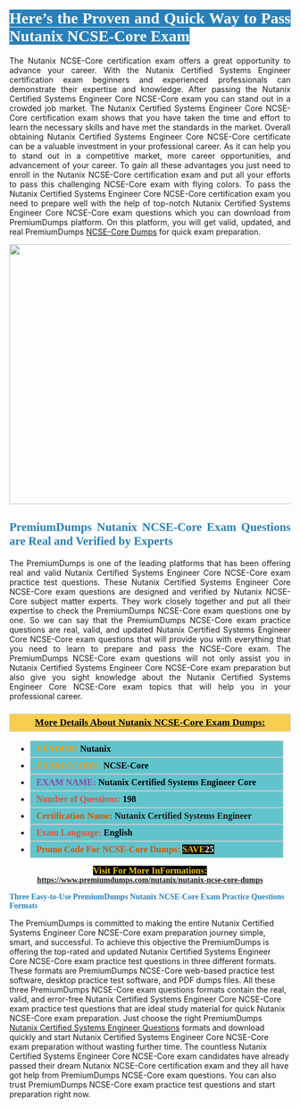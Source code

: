 <h1 style="text-align: justify;"><span style="color:#ffffff;"><span style="font-family:Georgia,serif;"><strong><span style="background-color:#2980b9;">Here’s the Proven and Quick Way to Pass Nutanix NCSE-Core Exam</span></strong></span></span></h1>

<p style="text-align: justify;">The Nutanix NCSE-Core certification exam offers a great opportunity to advance your career. With the Nutanix Certified Systems Engineer certification exam beginners and experienced professionals can demonstrate their expertise and knowledge. After passing the Nutanix Certified Systems Engineer Core NCSE-Core exam you can stand out in a crowded job market. The Nutanix Certified Systems Engineer Core NCSE-Core certification exam shows that you have taken the time and effort to learn the necessary skills and have met the standards in the market. Overall obtaining Nutanix Certified Systems Engineer Core NCSE-Core certificate can be a valuable investment in your professional career. As it can help you to stand out in a competitive market, more career opportunities, and advancement of your career. To gain all these advantages you just need to enroll in the Nutanix NCSE-Core certification exam and put all your efforts to pass this challenging NCSE-Core exam with flying colors. To pass the Nutanix Certified Systems Engineer Core NCSE-Core certification exam you need to prepare well with the help of top-notch Nutanix Certified Systems Engineer Core NCSE-Core exam questions which you can download from PremiumDumps platform. On this platform, you will get valid, updated, and real PremiumDumps <a href="https://www.premiumdumps.com/nutanix/nutanix-ncse-core-dumps">NCSE-Core Dumps</a> for quick exam preparation.</p>

<p style="text-align: center;"><a href="https://www.premiumdumps.com/nutanix/nutanix-ncse-core-dumps"><img alt="" src="https://i.imgur.com/KJGzbJ2.jpeg" style="width: 700px; height: 465px;" /></a></p>

<h2 style="text-align: justify;"><span style="color:#2980b9;"><span style="font-family:Georgia,serif;"><strong>PremiumDumps Nutanix NCSE-Core Exam Questions are Real and Verified by Experts</strong></span></span></h2>

<p style="text-align: justify;">The PremiumDumps is one of the leading platforms that has been offering real and valid Nutanix Certified Systems Engineer Core NCSE-Core exam practice test questions. These Nutanix Certified Systems Engineer Core NCSE-Core exam questions are designed and verified by Nutanix NCSE-Core subject matter experts. They work closely together and put all their expertise to check the PremiumDumps NCSE-Core exam questions one by one. So we can say that the PremiumDumps NCSE-Core exam practice questions are real, valid, and updated Nutanix Certified Systems Engineer Core NCSE-Core exam questions that will provide you with everything that you need to learn to prepare and pass the NCSE-Core exam. The PremiumDumps NCSE-Core exam questions will not only assist you in Nutanix Certified Systems Engineer Core NCSE-Core exam preparation but also give you sight knowledge about the Nutanix Certified Systems Engineer Core NCSE-Core exam topics that will help you in your professional career.</p>

<h3 style="background: #f7ce50; border: 1px solid rgb(204, 204, 204); padding: 5px 10px; text-align: center;"><span style="font-family:Georgia,serif;"><u><u><span style="color:#000000;"><span style="font-size:11pt"><span style="line-height:normal"><b><span style="font-size:13.0pt"><span cambria="">More Details About Nutanix NCSE-Core Exam Dumps:</span></span></b></span></span></span></u></u></span></h3>

<ul>
	<li style="margin:0cm 10pt">
	<div style="background:#61c4cd; border: 1px solid rgb(204, 204, 204); padding: 5px 10px; text-align: justify;"><span style="font-family:Georgia,serif;"><span style="font-size:11pt"><span style="line-height:normal"><b><span style="font-size:12.0pt"><span new="" roman="" times=""><span style="color:#f39c12;">VENDOR:</span> <span style="color:#000000;">Nutanix</span></span></span></b></span></span></span></div>
	</li>
	<li style="margin:0cm 10pt">
	<div style="background: #61c4cd; border: 1px solid rgb(204, 204, 204); padding: 5px 10px; text-align: justify;"><span style="font-family:Georgia,serif;"><span style="font-size:11pt"><span style="line-height:normal"><b><span style="font-size:12.0pt"><span new="" roman="" times=""><span style="color:#f39c12;">EXAM CCODE:</span> <span style="color:#000000;">NCSE-Core</span></span></span></b></span></span></span></div>
	</li>
	<li style="margin:0cm 10pt">
	<div style="background: #61c4cd; border: 1px solid rgb(204, 204, 204); padding: 5px 10px; text-align: justify;"><span style="font-family:Georgia,serif;"><span style="font-size:11pt"><span style="line-height:normal"><b><span style="font-size:12.0pt"><span new="" roman="" times=""><span style="color:#8e44ad;">EXAM NAME:</span> <span style="color:#000000;">Nutanix Certified Systems Engineer Core</span></span></span></b></span></span></span></div>
	</li>
	<li style="margin:0cm 10pt">
	<div style="background: #61c4cd; border: 1px solid rgb(204, 204, 204); padding: 5px 10px;"><span style="font-family:Georgia,serif;"><span style="font-size:11pt"><span style="line-height:normal"><b><span style="font-size:12.0pt"><span new="" roman="" times=""><span style="color:#e74c3c;">Number of Questions:</span><span style="color:#000000;"><span style="color:#f1c40f;"> </span>198</span></span></span></b></span></span></span></div>
	</li>
	<li style="margin:0cm 10pt">
	<div style="background: #61c4cd; border: 1px solid rgb(204, 204, 204); padding: 5px 10px; text-align: justify;"><span style="font-family:Georgia,serif;"><span style="font-size:11pt"><span style="line-height:normal"><b><span style="font-size:12.0pt"><span new="" roman="" times=""><span style="color:#d35400;">Certification Name:</span> Nutanix Certified Systems Engineer</span></span></b></span></span></span></div>
	</li>
	<li style="margin:0cm 10pt">
	<div style="background: #61c4cd; border: 1px solid rgb(204, 204, 204); padding: 5px 10px; text-align: justify;"><span style="font-family:Georgia,serif;"><span style="font-size:11pt"><span style="line-height:normal"><b><span style="font-size:12.0pt"><span new="" roman="" times=""><span style="color:#e74c3c;">Exam Language:</span> <span style="color:#000000;">English</span></span></span></b></span></span></span></div>
	</li>
	<li style="margin:0cm 10pt">
	<div style="background: #61c4cd; border: 1px solid rgb(204, 204, 204); padding: 5px 10px;"><span style="font-family:Georgia,serif;"><span style="font-size:11pt"><span style="line-height:normal"><b><span style="font-size:12.0pt"><span new="" roman="" times=""><span style="color:#d35400;">Promo Code For NCSE-Core Dumps:</span><span style="color:#f1c40f;"> <span style="background-color:#000000;">SAVE</span></span><span style="color:#ffffff;"><span style="background-color:#000000;">25</span></span></span></span></b></span></span></span></div>
	</li>
</ul>

<p style="text-align: center;"><span style="font-family:Georgia,serif;"><strong><span style="font-size:16px;"><span style="color:#f1c40f;"><span style="background-color:#000000;">Visit For More InFormations:</span></span></span> <a href="https://www.premiumdumps.com/nutanix/nutanix-ncse-core-dumps">https://www.premiumdumps.com/nutanix/nutanix-ncse-core-dumps</a></strong></span></p>

<p><span style="color:#2980b9;"><span style="font-family:Georgia,serif;"><strong><strong><strong>Three Easy-to-Use PremiumDumps Nutanix NCSE-Core Exam Practice Questions Formats</strong></strong></strong></span></span></p>

<p>The PremiumDumps is committed to making the entire Nutanix Certified Systems Engineer Core NCSE-Core exam preparation journey simple, smart, and successful. To achieve this objective the PremiumDumps is offering the top-rated and updated Nutanix Certified Systems Engineer Core NCSE-Core exam practice test questions in three different formats. These formats are PremiumDumps NCSE-Core web-based practice test software, desktop practice test software, and PDF dumps files. All these three PremiumDumps NCSE-Core exam questions formats contain the real, valid, and error-free Nutanix Certified Systems Engineer Core NCSE-Core exam practice test questions that are ideal study material for quick Nutanix NCSE-Core exam preparation. Just choose the right PremiumDumps <a href="https://www.premiumdumps.com/nutanix/nutanix-certified-systems-engineer-dumps">Nutanix Certified Systems Engineer Questions</a> formats and download quickly and start Nutanix Certified Systems Engineer Core NCSE-Core exam preparation without wasting further time. The countless Nutanix Certified Systems Engineer Core NCSE-Core exam candidates have already passed their dream Nutanix NCSE-Core certification exam and they all have got help from PremiumDumps NCSE-Core exam questions. You can also trust PremiumDumps NCSE-Core exam practice test questions and start preparation right now.</p>

